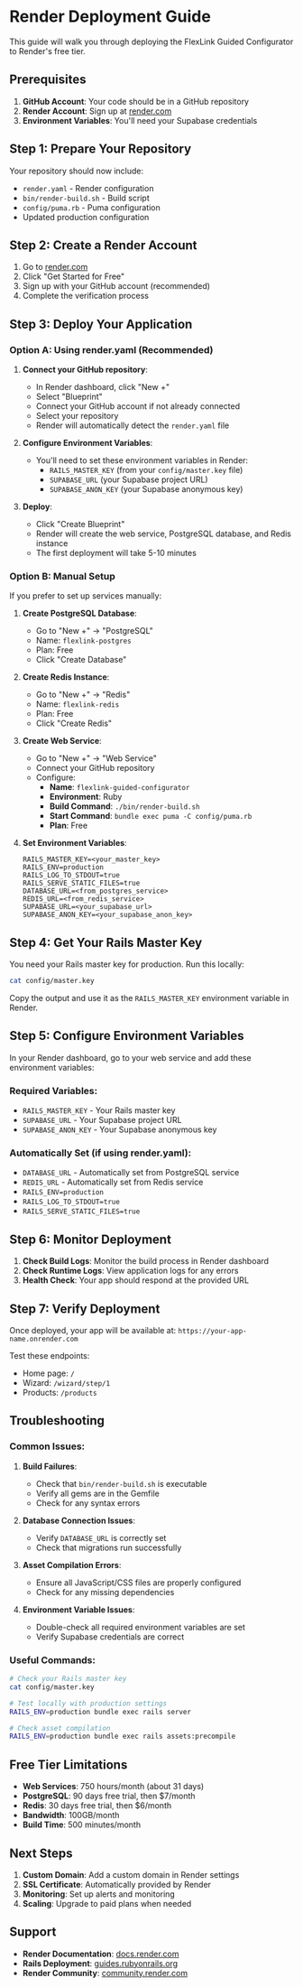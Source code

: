 # Render Deployment Guide

This guide will walk you through deploying the FlexLink Guided Configurator to Render's free tier.

## Prerequisites

1. **GitHub Account**: Your code should be in a GitHub repository
2. **Render Account**: Sign up at [render.com](https://render.com)
3. **Environment Variables**: You'll need your Supabase credentials

## Step 1: Prepare Your Repository

Your repository should now include:
- `render.yaml` - Render configuration
- `bin/render-build.sh` - Build script
- `config/puma.rb` - Puma configuration
- Updated production configuration

## Step 2: Create a Render Account

1. Go to [render.com](https://render.com)
2. Click "Get Started for Free"
3. Sign up with your GitHub account (recommended)
4. Complete the verification process

## Step 3: Deploy Your Application

### Option A: Using render.yaml (Recommended)

1. **Connect your GitHub repository**:
   - In Render dashboard, click "New +"
   - Select "Blueprint"
   - Connect your GitHub account if not already connected
   - Select your repository
   - Render will automatically detect the `render.yaml` file

2. **Configure Environment Variables**:
   - You'll need to set these environment variables in Render:
     - `RAILS_MASTER_KEY` (from your `config/master.key` file)
     - `SUPABASE_URL` (your Supabase project URL)
     - `SUPABASE_ANON_KEY` (your Supabase anonymous key)

3. **Deploy**:
   - Click "Create Blueprint"
   - Render will create the web service, PostgreSQL database, and Redis instance
   - The first deployment will take 5-10 minutes

### Option B: Manual Setup

If you prefer to set up services manually:

1. **Create PostgreSQL Database**:
   - Go to "New +" → "PostgreSQL"
   - Name: `flexlink-postgres`
   - Plan: Free
   - Click "Create Database"

2. **Create Redis Instance**:
   - Go to "New +" → "Redis"
   - Name: `flexlink-redis`
   - Plan: Free
   - Click "Create Redis"

3. **Create Web Service**:
   - Go to "New +" → "Web Service"
   - Connect your GitHub repository
   - Configure:
     - **Name**: `flexlink-guided-configurator`
     - **Environment**: Ruby
     - **Build Command**: `./bin/render-build.sh`
     - **Start Command**: `bundle exec puma -C config/puma.rb`
     - **Plan**: Free

4. **Set Environment Variables**:
   ```
   RAILS_MASTER_KEY=<your_master_key>
   RAILS_ENV=production
   RAILS_LOG_TO_STDOUT=true
   RAILS_SERVE_STATIC_FILES=true
   DATABASE_URL=<from_postgres_service>
   REDIS_URL=<from_redis_service>
   SUPABASE_URL=<your_supabase_url>
   SUPABASE_ANON_KEY=<your_supabase_anon_key>
   ```

## Step 4: Get Your Rails Master Key

You need your Rails master key for production. Run this locally:

```bash
cat config/master.key
```

Copy the output and use it as the `RAILS_MASTER_KEY` environment variable in Render.

## Step 5: Configure Environment Variables

In your Render dashboard, go to your web service and add these environment variables:

### Required Variables:
- `RAILS_MASTER_KEY` - Your Rails master key
- `SUPABASE_URL` - Your Supabase project URL
- `SUPABASE_ANON_KEY` - Your Supabase anonymous key

### Automatically Set (if using render.yaml):
- `DATABASE_URL` - Automatically set from PostgreSQL service
- `REDIS_URL` - Automatically set from Redis service
- `RAILS_ENV=production`
- `RAILS_LOG_TO_STDOUT=true`
- `RAILS_SERVE_STATIC_FILES=true`

## Step 6: Monitor Deployment

1. **Check Build Logs**: Monitor the build process in Render dashboard
2. **Check Runtime Logs**: View application logs for any errors
3. **Health Check**: Your app should respond at the provided URL

## Step 7: Verify Deployment

Once deployed, your app will be available at:
`https://your-app-name.onrender.com`

Test these endpoints:
- Home page: `/`
- Wizard: `/wizard/step/1`
- Products: `/products`

## Troubleshooting

### Common Issues:

1. **Build Failures**:
   - Check that `bin/render-build.sh` is executable
   - Verify all gems are in the Gemfile
   - Check for any syntax errors

2. **Database Connection Issues**:
   - Verify `DATABASE_URL` is correctly set
   - Check that migrations run successfully

3. **Asset Compilation Errors**:
   - Ensure all JavaScript/CSS files are properly configured
   - Check for any missing dependencies

4. **Environment Variable Issues**:
   - Double-check all required environment variables are set
   - Verify Supabase credentials are correct

### Useful Commands:

```bash
# Check your Rails master key
cat config/master.key

# Test locally with production settings
RAILS_ENV=production bundle exec rails server

# Check asset compilation
RAILS_ENV=production bundle exec rails assets:precompile
```

## Free Tier Limitations

- **Web Services**: 750 hours/month (about 31 days)
- **PostgreSQL**: 90 days free trial, then $7/month
- **Redis**: 30 days free trial, then $6/month
- **Bandwidth**: 100GB/month
- **Build Time**: 500 minutes/month

## Next Steps

1. **Custom Domain**: Add a custom domain in Render settings
2. **SSL Certificate**: Automatically provided by Render
3. **Monitoring**: Set up alerts and monitoring
4. **Scaling**: Upgrade to paid plans when needed

## Support

- **Render Documentation**: [docs.render.com](https://docs.render.com)
- **Rails Deployment**: [guides.rubyonrails.org](https://guides.rubyonrails.org/deployment.html)
- **Render Community**: [community.render.com](https://community.render.com) 